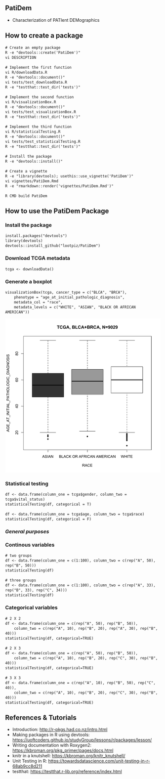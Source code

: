 ## PatiDem
 * Characterization of PATIent DEMographics

## How to create a package
```
# Create an empty package
R -e "devtools::create('PatiDem')"
vi DESCRIPTION

# Implement the first function
vi R/downloadData.R
R -e "devtools::document()"
vi tests/test_downloadData.R
R -e "testthat::test_dir('tests')"

# Implement the second function
vi R/visualizationBox.R
R -e "devtools::document()"
vi tests/test_visualizationBox.R
R -e "testthat::test_dir('tests')"

# Implement the third function
vi R/statisticalTesting.R
R -e "devtools::document()"
vi tests/test_statisticalTesting.R
R -e "testthat::test_dir('tests')"

# Install the package
R -e "devtools::install()"

# Create a vignette
R -e "library(devtools); usethis::use_vignette('PatiDem')"
vi vignettes/PatiDem.Rmd
R -e "rmarkdown::render('vignettes/PatiDem.Rmd')"

R CMD build PatiDem
```

## How to use the PatiDem Package
### Install the package
```
install.packages("devtools")
library(devtools)
devtools::install_github("lootpiz/PatiDem")
```

### Download TCGA metadata
```
tcga <- downloadData()
```

### Generate a boxplot
```
visualizationBox(tcga, cancer_type = c("BLCA", "BRCA"),
    phenotype = "age_at_initial_pathologic_diagnosis",
    metadata_col = "race",
    metadata_levels = c("WHITE", "ASIAN", "BLACK OR AFRICAN AMERICAN"))
```
![A boxplot](./data/boxplot.png)

### Statistical testing
```
df <- data.frame(column_one = tcga$gender, column_two = tcga$vital_status)
statisticalTesting(df, categorical = T)

df <- data.frame(column_one = tcga$age, column_two = tcga$race)
statisticalTesting(df, categorical = F)
```

### _General purposes_
### Continous variables
```
# two groups
df <- data.frame(column_one = c(1:100), column_two = c(rep("A", 50), rep("B", 50)))
statisticalTesting(df)

# three groups
df <- data.frame(column_one = c(1:100), column_two = c(rep("A", 33), rep("B", 33), rep("C", 34)))
statisticalTesting(df)
```

### Categorical variables
```
# 2 X 2
df <- data.frame(column_one = c(rep("A", 50), rep("B", 50)), 
    column_two = c(rep("A", 10), rep("B", 20), rep("A", 30), rep("B", 40)))
statisticalTesting(df, categorical=TRUE)

# 2 X 3
df <- data.frame(column_one = c(rep("A", 50), rep("B", 50)), 
    column_two = c(rep("A", 10), rep("B", 20), rep("C", 30), rep("B", 40)))
statisticalTesting(df, categorical=TRUE)

# 3 X 3
df <- data.frame(column_one = c(rep("A", 10), rep("B", 50), rep("C", 40)), 
    column_two = c(rep("A", 10), rep("B", 20), rep("C", 30), rep("B", 40)))
statisticalTesting(df, categorical=TRUE)
```

## References & Tutorials
  * Introduction: http://r-pkgs.had.co.nz/intro.html
  * Making packages in R using devtools: https://uoftcoders.github.io/studyGroup/lessons/r/packages/lesson/
  * Writing documentation with Roxygen2: https://kbroman.org/pkg_primer/pages/docs.html
  * knitr in a knutshell: https://kbroman.org/knitr_knutshell/
  * Unit Testing in R: https://towardsdatascience.com/unit-testing-in-r-68ab9cc8d211
  * testthat: https://testthat.r-lib.org/reference/index.html

